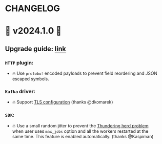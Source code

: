 # CHANGELOG

# 🚀 v2024.1.0 🚀

## Upgrade guide: [link](https://docs.roadrunner.dev/general/compatibility)

### `HTTP` plugin:
- 🔥 Use `protobuf` encoded payloads to prevent field reordering and JSON escaped symbols.

### `Kafka` driver:
- 🔥 Support [TLS configuration](https://docs.roadrunner.dev/queues-and-jobs/kafka#configuration) (thanks @dkomarek)

### `SDK`:
- 🔥 Use a small random jitter to prevent the [Thundering herd problem](https://en.wikipedia.org/wiki/Thundering_herd_problem) when user uses `max_jobs` option and all the workers restarted at the same time. This feature is enabled automatically. (thanks @Kaspiman)
